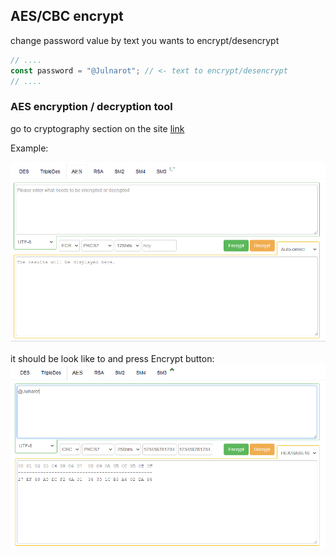 ## AES/CBC encrypt

change password value by text you wants to encrypt/desencrypt
```javascript
// ....
const password = "@Julnarot"; // <- text to encrypt/desencrypt
// ....
```
### AES encryption / decryption tool

go to cryptography section on the site [link](https://the-x.cn/en-US/cryptography/Aes.aspx)

Example:

![page](https://github.com/julnarot/general-public-assets/blob/main/screenshots/aes_cbc_encrypt.PNG?raw=true)

it should be look like to and press Encrypt button:
![page edited](https://github.com/julnarot/general-public-assets/blob/main/screenshots/aes_cbc_encrypt_edited.PNG?raw=true)